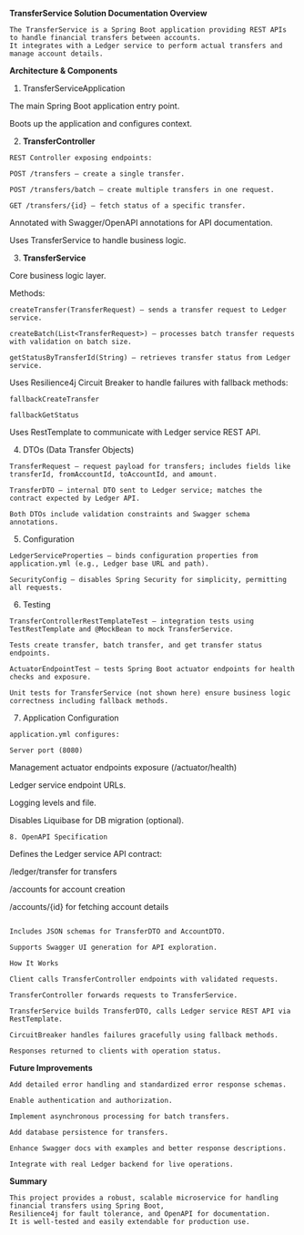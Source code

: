 **TransferService Solution Documentation
Overview**

````
The TransferService is a Spring Boot application providing REST APIs to handle financial transfers between accounts. 
It integrates with a Ledger service to perform actual transfers and manage account details.
````

**Architecture & Components**
1. TransferServiceApplication

The main Spring Boot application entry point.

Boots up the application and configures context.

2. **TransferController**

```
REST Controller exposing endpoints:

POST /transfers — create a single transfer.

POST /transfers/batch — create multiple transfers in one request.

GET /transfers/{id} — fetch status of a specific transfer. 
```

Annotated with Swagger/OpenAPI annotations for API documentation.

Uses TransferService to handle business logic.

3. **TransferService**

Core business logic layer.

Methods:
````
createTransfer(TransferRequest) — sends a transfer request to Ledger service.

createBatch(List<TransferRequest>) — processes batch transfer requests with validation on batch size.

getStatusByTransferId(String) — retrieves transfer status from Ledger service.
````

Uses Resilience4j Circuit Breaker to handle failures with fallback methods:
````
fallbackCreateTransfer

fallbackGetStatus
````
Uses RestTemplate to communicate with Ledger service REST API.

4. DTOs (Data Transfer Objects)
````
TransferRequest — request payload for transfers; includes fields like transferId, fromAccountId, toAccountId, and amount.

TransferDTO — internal DTO sent to Ledger service; matches the contract expected by Ledger API.

Both DTOs include validation constraints and Swagger schema annotations.
````
5. Configuration
````
LedgerServiceProperties — binds configuration properties from application.yml (e.g., Ledger base URL and path).

SecurityConfig — disables Spring Security for simplicity, permitting all requests.
````
6. Testing
````
TransferControllerRestTemplateTest — integration tests using TestRestTemplate and @MockBean to mock TransferService.

Tests create transfer, batch transfer, and get transfer status endpoints.

ActuatorEndpointTest — tests Spring Boot actuator endpoints for health checks and exposure.

Unit tests for TransferService (not shown here) ensure business logic correctness including fallback methods.
````
7. Application Configuration
````
application.yml configures:

Server port (8080)
````
Management actuator endpoints exposure (/actuator/health)

Ledger service endpoint URLs.

Logging levels and file.

Disables Liquibase for DB migration (optional).
````
8. OpenAPI Specification
````
Defines the Ledger service API contract:

/ledger/transfer for transfers

/accounts for account creation

/accounts/{id} for fetching account details
````

Includes JSON schemas for TransferDTO and AccountDTO.

Supports Swagger UI generation for API exploration.

How It Works
````
````
Client calls TransferController endpoints with validated requests.

TransferController forwards requests to TransferService.

TransferService builds TransferDTO, calls Ledger service REST API via RestTemplate.

CircuitBreaker handles failures gracefully using fallback methods.

Responses returned to clients with operation status.
````

**Future Improvements**
````
Add detailed error handling and standardized error response schemas.

Enable authentication and authorization.

Implement asynchronous processing for batch transfers.

Add database persistence for transfers.

Enhance Swagger docs with examples and better response descriptions.

Integrate with real Ledger backend for live operations.
````

**Summary**
````
This project provides a robust, scalable microservice for handling financial transfers using Spring Boot, 
Resilience4j for fault tolerance, and OpenAPI for documentation. 
It is well-tested and easily extendable for production use.
````